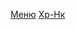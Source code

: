 [Меню](https://html-preview.github.io/?url=https://github.com/Sergij-P/Bc-games2/blob/main/BC-game/Меню.html)
[Хр-Нк](https://html-preview.github.io/?url=https://github.com/Sergij-P/Bc-games2/blob/main/BC-game/Хр-нк.html)
